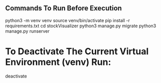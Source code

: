 ## Commands To Run Before Execution

python3 -m venv venv
source venv/bin/activate
pip install -r requirements.txt
cd stockVisualizer
python3 manage.py migrate
python3 manage.py runserver

# To Deactivate The Current Virtual Environment (venv) Run:
deactivate
